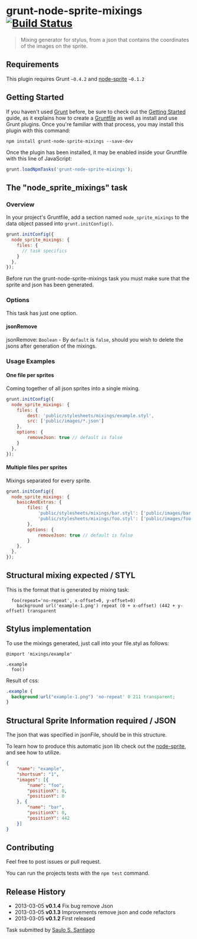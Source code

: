 # grunt-node-sprite-mixings [![Build Status](https://travis-ci.org/SauloSilva/grunt-node-sprite-mixings.png?branch=master)](https://travis-ci.org/SauloSilva/grunt-node-sprite-mixings)

> Mixing generator for stylus, from a json that contains the coordinates of the images on the sprite.

## Requirements

This plugin requires Grunt `~0.4.2` and [node-sprite](https://github.com/naltatis/node-sprite) `~0.1.2`


## Getting Started

If you haven't used [Grunt](http://gruntjs.com/) before, be sure to check out the [Getting Started](http://gruntjs.com/getting-started) guide, as it explains how to create a [Gruntfile](http://gruntjs.com/sample-gruntfile) as well as install and use Grunt plugins. Once you're familiar with that process, you may install this plugin with this command:

```shell
npm install grunt-node-sprite-mixings --save-dev
```

Once the plugin has been installed, it may be enabled inside your Gruntfile with this line of JavaScript:

```js
grunt.loadNpmTasks('grunt-node-sprite-mixings');
```

## The "node_sprite_mixings" task

### Overview

In your project's Gruntfile, add a section named `node_sprite_mixings` to the data object passed into `grunt.initConfig()`.

```js
grunt.initConfig({
  node_sprite_mixings: {
    files: {
      // task specifics
    }
  },
});
```

Before run the grunt-node-sprite-mixings task you must make sure that the sprite and json has been generated.

### Options

This task has just one option.

#### jsonRemove

jsonRemove: `Boolean` -
By `default` is  `false`, should you wish to delete the jsons after generation of the mixings.

### Usage Examples

#### One file per sprites

Coming together of all json sprites into a single mixing.

```js
grunt.initConfig({
  node_sprite_mixings: {
    files: {
        dest: 'public/stylesheets/mixings/example.styl',
        src: ['public/images/*.json']
    },
    options: {
        removeJson: true // default is false
    }
  },
});
```

#### Multiple files per sprites

Mixings separated for every sprite.

```js
grunt.initConfig({
  node_sprite_mixings: {
    basicAndExtras: {
        files: {
            'public/stylesheets/mixings/bar.styl': ['public/images/bar.json'],
            'public/stylesheets/mixings/foo.styl': ['public/images/foo.json']
        },
        options: {
            removeJson: true // default is false
        }
    },
  },
});
```

## Structural mixing expected / STYL

This is the format that is generated by mixing task:

```styl
  foo(repeat='no-repeat', x-offset=0, y-offset=0)
    background url('example-1.png') repeat (0 + x-offset) (442 + y-offset) transparent
```

## Stylus implementation

To use the mixings generated, just call into your file.styl as follows:

```styl
@import 'mixings/example'

.example
  foo()
```
Result of css:

```css
.example {
  background:url("example-1.png") 'no-repeat' 0 211 transparent;
}
```

## Structural Sprite Information required / JSON

The json that was specified in jsonFile, should be in this structure.

To learn how to produce this automatic json lib check out the [node-sprite](https://github.com/naltatis/node-sprite#usage), and see how to utilize.

```json
{
    "name": "example",
    "shortsum": "1",
    "images": [{
        "name": "foo",
        "positionX": 0,
        "positionY": 0
    }, {
        "name": "bar",
        "positionX": 0,
        "positionY": 442
    }]
}
```

## Contributing
Feel free to post issues or pull request.

You can run the projects tests with the `npm test` command.

## Release History
* 2013-03-05    **v0.1.4**    Fix bug remove Json
* 2013-03-05    **v0.1.3**    Improvements remove json and code refactors
* 2013-03-05    **v0.1.2**    First released

Task submitted by [Saulo S. Santiago](http://www.linkedin.com/profile/view?id=119242632&trk=nav_responsive_tab_profile)